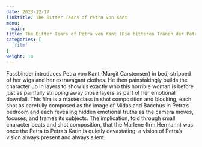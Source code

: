 ```yaml
---
date: 2023-12-17
linktitle: The Bitter Tears of Petra von Kant
menu:
  main:
title: The Bitter Tears of Petra von Kant (Die bitteren Tränen der Petra von Kant) (1972) - 124 mins
categories: [
  'film'
]
weight: 10
---
```


Fassbinder introduces Petra von Kant (Margit Carstensen) in bed, stripped of her wigs and her extravagant clothes. He then painstakingly builds the character up in layers to show us exactly who this horrible woman is before just as painfully stripping away those layers as part of her emotional downfall. This film is a masterclass in shot composition and blocking, each shot as carefully composed as the image of Midas and Bacchus in Petra’s bedroom and each revealing hidden emotional truths as the camera moves, focuses, and frames its subjects. The implication, told through small character beats and shot composition, that the Marlene (Irm Hermann) was once the Petra to Petra’s Karin is quietly devastating: a vision of Petra’s vision always present and always silent.
